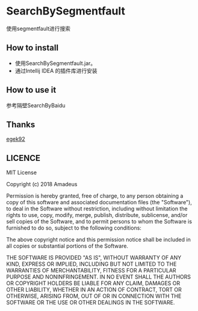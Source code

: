 # SearchBySegmentfault

使用segmentfault进行搜索

## How to install

- 使用SearchBySegmentfault.jar。
- 通过Intellij IDEA 的插件库进行安装

## How to use it

参考隔壁SearchByBaidu


## Thanks

[egek92](https://github.com/egek92/SearchOverflow-IntelliJ)

## LICENCE

MIT License

Copyright (c) 2018 Amadeus

Permission is hereby granted, free of charge, to any person obtaining a copy
of this software and associated documentation files (the "Software"), to deal
in the Software without restriction, including without limitation the rights
to use, copy, modify, merge, publish, distribute, sublicense, and/or sell
copies of the Software, and to permit persons to whom the Software is
furnished to do so, subject to the following conditions:

The above copyright notice and this permission notice shall be included in all
copies or substantial portions of the Software.

THE SOFTWARE IS PROVIDED "AS IS", WITHOUT WARRANTY OF ANY KIND, EXPRESS OR
IMPLIED, INCLUDING BUT NOT LIMITED TO THE WARRANTIES OF MERCHANTABILITY,
FITNESS FOR A PARTICULAR PURPOSE AND NONINFRINGEMENT. IN NO EVENT SHALL THE
AUTHORS OR COPYRIGHT HOLDERS BE LIABLE FOR ANY CLAIM, DAMAGES OR OTHER
LIABILITY, WHETHER IN AN ACTION OF CONTRACT, TORT OR OTHERWISE, ARISING FROM,
OUT OF OR IN CONNECTION WITH THE SOFTWARE OR THE USE OR OTHER DEALINGS IN THE
SOFTWARE.


